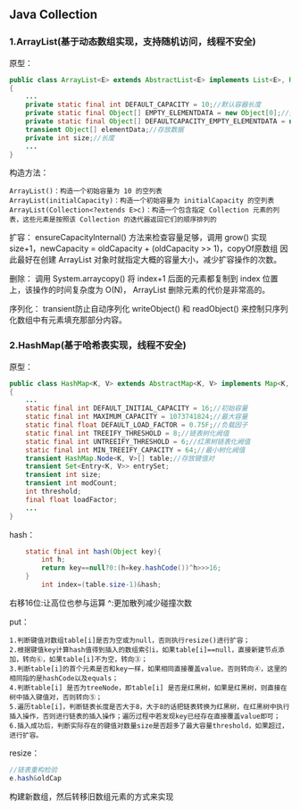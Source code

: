 ## Java Collection

### 1.ArrayList(基于动态数组实现，支持随机访问，线程不安全)

原型：

```java
public class ArrayList<E> extends AbstractList<E> implements List<E>, RandomAccess, Cloneable, Serializable
{
    ...
    private static final int DEFAULT_CAPACITY = 10;//默认容器长度
    private static final Object[] EMPTY_ELEMENTDATA = new Object[0];//空数组异常处理节约空间
    private static final Object[] DEFAULTCAPACITY_EMPTY_ELEMENTDATA = new Object[0];//默认构造
    transient Object[] elementData;//存放数据
    private int size;//长度
    ...
}
```

构造方法：

```text
ArrayList()：构造一个初始容量为 10 的空列表
ArrayList(initialCapacity)：构造一个初始容量为 initialCapacity 的空列表
ArrayList(Collection<?extends E>c)：构造一个包含指定 Collection 元素的列表，这些元素是按照该 Collection 的迭代器返回它们的顺序排列的
```

扩容： ensureCapacityInternal() 方法来检查容量足够，调用 grow() 实现 size+1，newCapacity = oldCapacity + (oldCapacity >> 1)，copyOf原数组
因此最好在创建 ArrayList 对象时就指定大概的容量大小，减少扩容操作的次数。

删除： 调用 System.arraycopy() 将 index+1 后面的元素都复制到 index 位置上，该操作的时间复杂度为 O(N)， ArrayList 删除元素的代价是非常高的。

序列化： transient防止自动序列化 writeObject() 和 readObject() 来控制只序列化数组中有元素填充那部分内容。

### 2.HashMap(基于哈希表实现，线程不安全)

原型：

```java
public class HashMap<K, V> extends AbstractMap<K, V> implements Map<K, V>, Cloneable, Serializable
{
    ...
    static final int DEFAULT_INITIAL_CAPACITY = 16;//初始容量
    static final int MAXIMUM_CAPACITY = 1073741824;//最大容量
    static final float DEFAULT_LOAD_FACTOR = 0.75F;//负载因子
    static final int TREEIFY_THRESHOLD = 8;//链表树化阙值
    static final int UNTREEIFY_THRESHOLD = 6;//红黑树链表化阙值
    static final int MIN_TREEIFY_CAPACITY = 64;//最小树化阙值
    transient HashMap.Node<K, V>[] table;//存放键值对
    transient Set<Entry<K, V>> entrySet;
    transient int size;
    transient int modCount;
    int threshold;
    final float loadFactor;
    ...
}
```

hash：

```java
    static final int hash(Object key){
        int h;
        return key==null?0:(h=key.hashCode())^h>>>16;
    }
        int index=(table.size-1)&hash;
```

右移16位:让高位也参与运算 ^:更加散列减少碰撞次数

put：

```text
1.判断键值对数组table[i]是否为空或为null，否则执行resize()进行扩容；
2.根据键值key计算hash值得到插入的数组索引i，如果table[i]==null，直接新建节点添加，转向⑥，如果table[i]不为空，转向③；
3.判断table[i]的首个元素是否和key一样，如果相同直接覆盖value，否则转向④，这里的相同指的是hashCode以及equals；
4.判断table[i] 是否为treeNode，即table[i] 是否是红黑树，如果是红黑树，则直接在树中插入键值对，否则转向⑤；
5.遍历table[i]，判断链表长度是否大于8，大于8的话把链表转换为红黑树，在红黑树中执行插入操作，否则进行链表的插入操作；遍历过程中若发现key已经存在直接覆盖value即可；
6.插入成功后，判断实际存在的键值对数量size是否超多了最大容量threshold，如果超过，进行扩容。
```

resize：

```java
//链表重构检验
e.hash&oldCap
```

构建新数组，然后转移旧数组元素的方式来实现

